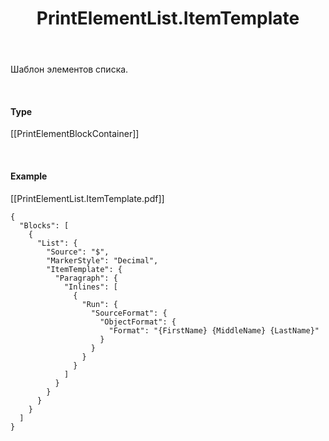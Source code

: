 ﻿---
layout: default
title: PrintElementList.ItemTemplate
position: 3
categories: 
tags: 
---

Шаблон элементов списка.

   

#### Type

[[PrintElementBlockContainer]]  


   

#### Example

[[PrintElementList.ItemTemplate.pdf]]  


```
{
  "Blocks": [
    {
      "List": {
        "Source": "$",
        "MarkerStyle": "Decimal",
        "ItemTemplate": {
          "Paragraph": {
            "Inlines": [
              {
                "Run": {
                  "SourceFormat": {
                    "ObjectFormat": {
                      "Format": "{FirstName} {MiddleName} {LastName}"
                    }
                  }
                }
              }
            ]
          }
        }
      }
    }
  ]
}
```

  


  


